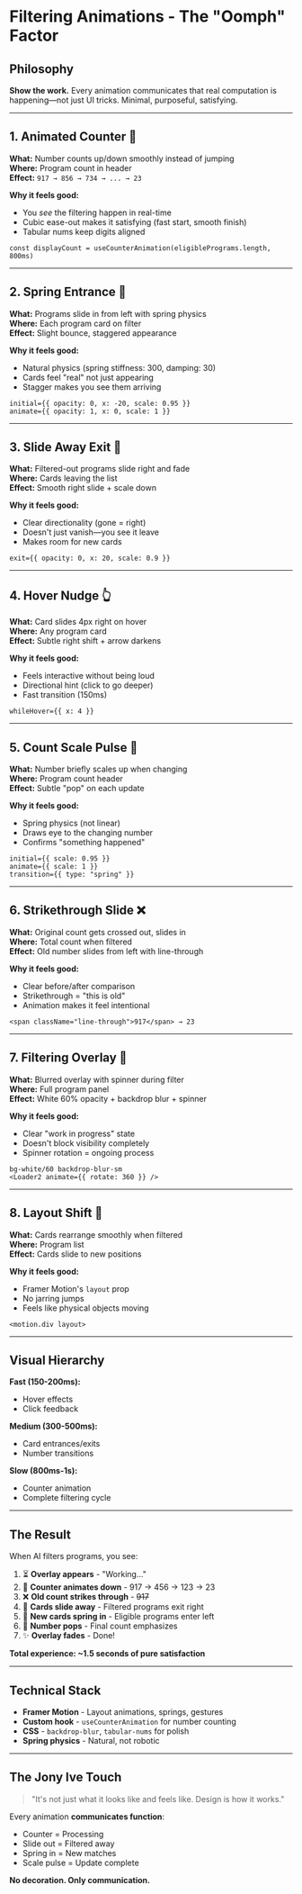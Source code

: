 # Filtering Animations - The "Oomph" Factor

## Philosophy
**Show the work.** Every animation communicates that real computation is happening—not just UI tricks. Minimal, purposeful, satisfying.

---

## 1. **Animated Counter** 🔢

**What:** Number counts up/down smoothly instead of jumping  
**Where:** Program count in header  
**Effect:** `917 → 856 → 734 → ... → 23`

**Why it feels good:**
- You *see* the filtering happen in real-time
- Cubic ease-out makes it satisfying (fast start, smooth finish)
- Tabular nums keep digits aligned

```tsx
const displayCount = useCounterAnimation(eligiblePrograms.length, 800ms)
```

---

## 2. **Spring Entrance** 🎯

**What:** Programs slide in from left with spring physics  
**Where:** Each program card on filter  
**Effect:** Slight bounce, staggered appearance

**Why it feels good:**
- Natural physics (spring stiffness: 300, damping: 30)
- Cards feel "real" not just appearing
- Stagger makes you see them arriving

```tsx
initial={{ opacity: 0, x: -20, scale: 0.95 }}
animate={{ opacity: 1, x: 0, scale: 1 }}
```

---

## 3. **Slide Away Exit** 👋

**What:** Filtered-out programs slide right and fade  
**Where:** Cards leaving the list  
**Effect:** Smooth right slide + scale down

**Why it feels good:**
- Clear directionality (gone = right)
- Doesn't just vanish—you see it leave
- Makes room for new cards

```tsx
exit={{ opacity: 0, x: 20, scale: 0.9 }}
```

---

## 4. **Hover Nudge** 👆

**What:** Card slides 4px right on hover  
**Where:** Any program card  
**Effect:** Subtle right shift + arrow darkens

**Why it feels good:**
- Feels interactive without being loud
- Directional hint (click to go deeper)
- Fast transition (150ms)

```tsx
whileHover={{ x: 4 }}
```

---

## 5. **Count Scale Pulse** 💫

**What:** Number briefly scales up when changing  
**Where:** Program count header  
**Effect:** Subtle "pop" on each update

**Why it feels good:**
- Spring physics (not linear)
- Draws eye to the changing number
- Confirms "something happened"

```tsx
initial={{ scale: 0.95 }}
animate={{ scale: 1 }}
transition={{ type: "spring" }}
```

---

## 6. **Strikethrough Slide** ❌

**What:** Original count gets crossed out, slides in  
**Where:** Total count when filtered  
**Effect:** Old number slides from left with line-through

**Why it feels good:**
- Clear before/after comparison
- Strikethrough = "this is old"
- Animation makes it feel intentional

```tsx
<span className="line-through">917</span> → 23
```

---

## 7. **Filtering Overlay** 🌊

**What:** Blurred overlay with spinner during filter  
**Where:** Full program panel  
**Effect:** White 60% opacity + backdrop blur + spinner

**Why it feels good:**
- Clear "work in progress" state
- Doesn't block visibility completely
- Spinner rotation = ongoing process

```tsx
bg-white/60 backdrop-blur-sm
<Loader2 animate={{ rotate: 360 }} />
```

---

## 8. **Layout Shift** 🔄

**What:** Cards rearrange smoothly when filtered  
**Where:** Program list  
**Effect:** Cards slide to new positions

**Why it feels good:**
- Framer Motion's `layout` prop
- No jarring jumps
- Feels like physical objects moving

```tsx
<motion.div layout>
```

---

## Visual Hierarchy

**Fast (150-200ms):**
- Hover effects
- Click feedback

**Medium (300-500ms):**
- Card entrances/exits
- Number transitions

**Slow (800ms-1s):**
- Counter animation
- Complete filtering cycle

---

## The Result

When AI filters programs, you see:

1. ⏳ **Overlay appears** - "Working..."
2. 🔢 **Counter animates down** - 917 → 456 → 123 → 23
3. ❌ **Old count strikes through** - ~~917~~ 
4. 👋 **Cards slide away** - Filtered programs exit right
5. 🎯 **New cards spring in** - Eligible programs enter left
6. 💫 **Number pops** - Final count emphasizes
7. ✨ **Overlay fades** - Done!

**Total experience: ~1.5 seconds of pure satisfaction**

---

## Technical Stack

- **Framer Motion** - Layout animations, springs, gestures
- **Custom hook** - `useCounterAnimation` for number counting
- **CSS** - `backdrop-blur`, `tabular-nums` for polish
- **Spring physics** - Natural, not robotic

---

## The Jony Ive Touch

> "It's not just what it looks like and feels like. Design is how it works."

Every animation **communicates function**:
- Counter = Processing
- Slide out = Filtered away
- Spring in = New matches
- Scale pulse = Update complete

**No decoration. Only communication.**
